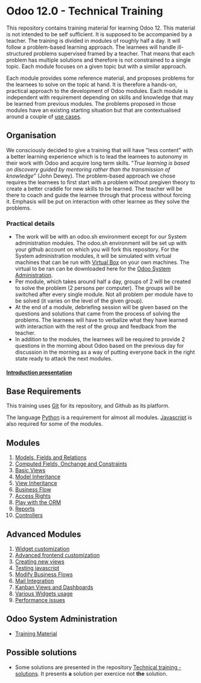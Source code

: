 # Odoo 12.0 - Technical Training

This repository contains training material for learning Odoo 12. This material is not intended to be self sufficient. It is supposed to be accompanied by a teacher. The training is divided in modules of roughly half a day. It will follow a problem-based learning approach. The learnees will handle ill-structured problems supervised framed by a teacher. That means that each problem has multiple solutions and therefore is not constrained to a single topic. Each module focuses on a given topic but with a similar approach.

Each module provides some reference material, and proposes problems for the learnees to solve on the topic at hand.
It is therefore a hands-on, practical approach to the development of Odoo modules. Each module is independent with requirement depending on skills and knowledge that may be learned from previous modules. The problems proposed in those modules have an existing starting situation but that are contextualised around a couple of [use cases](docs/use-case.md).

## Organisation

We consciously decided to give a training that will have "less content" with a better learning experience which is to lead the learnees to autonomy in their work with Odoo and acquire long term skills. "*True learning is based on discovery guided by mentoring rather than the transmission of knowledge*" (John Dewey). The problem-based approach we chose requires the learnees to first start with a problem without pregiven theory to create a better craddle for new skills to be learned. The teacher will be there to coach and guide the learnee through that process without forcing it. Emphasis will be put on interaction with other learnee as they solve the problems.

### Practical details

* The work will be with an odoo.sh environment except for our System administration modules. The odoo.sh environment will be set up with your github account on which you will fork this repository. For the System administration modules, it will be simulated with virtual machines that can be run with [Virtual Box](https://www.virtualbox.org/) on your own machines. The virtual to be ran can be downloaded here for the [Odoo System Administration](http://download.odoo.com/internal/sysadmin-training-vms.zip).
* Per module, which takes around half a day, groups of 2 will be created to solve the problem (2 persons per computer). The groups will be switched after every single module. Not all problem per module have to be solved (it varies on the level of the given group).
* At the end of a module, debriefing session will be given based on the questions and solutions that came from the process of solving the problems. The learnees will have to verbalize what they have learned with interaction with the rest of the group and feedback from the teacher.
* In addition to the modules, the learnees will be required to provide 2 questions in the morning about Odoo based on the previous day for discussion in the morning as a way of putting everyone back in the right state ready to attack the next modules.

#### [Introduction presentation](https://docs.google.com/presentation/d/1F5nLFsfNbFGcnjvDVmuhereyzZzf4NJoqDT3dIYhSMg/edit?usp=sharing)

## Base Requirements

This training uses [Git](https://git-scm.com/) for its repository, and Github as its platform.

The language [Python](https://www.python.org/) is a requirement for almost all modules.
[Javascript](https://www.javascript.com/) is also required for some of the modules.


## Modules

1. [Models, Fields and Relations](https://github.com/odoo/technical-training/tree/12.0-01-models)
1. [Computed Fields, Onchange and Constraints](https://github.com/odoo/technical-training/tree/12.0-02-fields)
1. [Basic Views](https://github.com/odoo/technical-training/tree/12.0-03-views)
1. [Model Inheritance](https://github.com/odoo/technical-training/tree/12.0-04-model-inheritance)
1. [View Inheritance](https://github.com/odoo/technical-training/tree/12.0-05-view-inheritance)
1. [Business Flow](https://github.com/odoo/technical-training/tree/12.0-06-business-flow)
1. [Access Rights](https://github.com/odoo/technical-training/tree/12.0-08-access-right)
1. [Play with the ORM](https://github.com/odoo/technical-training/tree/12.0-09-orm)
1. [Reports](https://github.com/odoo/technical-training/tree/12.0-10-reports)
1. [Controllers](https://github.com/odoo/technical-training/tree/12.0-11-controller)


## Advanced Modules

1. [Widget customization](https://github.com/odoo/technical-training/tree/12.0-15-widgets)
1. [Advanced frontend customization](https://github.com/odoo/technical-training/tree/12.0-16-advanced-customization)
1. [Creating new views](https://github.com/odoo/technical-training/tree/12.0-17-creating-views)
1. [Testing javascript](https://github.com/odoo/technical-training/tree/12.0-18-testing-javascript)
1. [Modify Business Flows](https://github.com/odoo/technical-training/tree/12.0-19-modify-business-flow)
1. [Mail Integration](https://github.com/odoo/technical-training/tree/12.0-25-mail-integration)
1. [Kanban Views and Dashboards](https://github.com/odoo/technical-training/tree/12.0-26-kanban-dashboard)
1. [Various Widgets usage](https://github.com/odoo/technical-training/tree/12.0-27-widgets)
1. [Performance issues](https://github.com/odoo/technical-training/tree/12.0-98-perf-issues)


## Odoo System Administration

* [Training Material](https://github.com/odoo/technical-training/tree/12.0-99-sysadmin)


## Possible solutions

* Some solutions are presented in the repository [Technical training - solutions](https://github.com/odoo/technical-training-solutions). It presents **a** solution per exercice not **the** solution.
